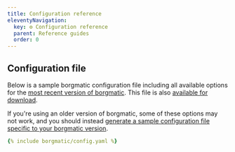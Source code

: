 ```yaml
---
title: Configuration reference
eleventyNavigation:
  key: ⚙️ Configuration reference
  parent: Reference guides
  order: 0
---
```

## Configuration file

Below is a sample borgmatic configuration file including all available options
for the [most recent version of
borgmatic](https://projects.torsion.org/borgmatic-collective/borgmatic/releases).
This file is also [available for
download](https://torsion.org/borgmatic/docs/reference/config.yaml).

If you're using an older version of borgmatic, some of these options may not
work, and you should instead [generate a sample configuration file specific to
your borgmatic
version](https://torsion.org/borgmatic/docs/how-to/set-up-backups/#configuration).

```yaml
{% include borgmatic/config.yaml %}
```
